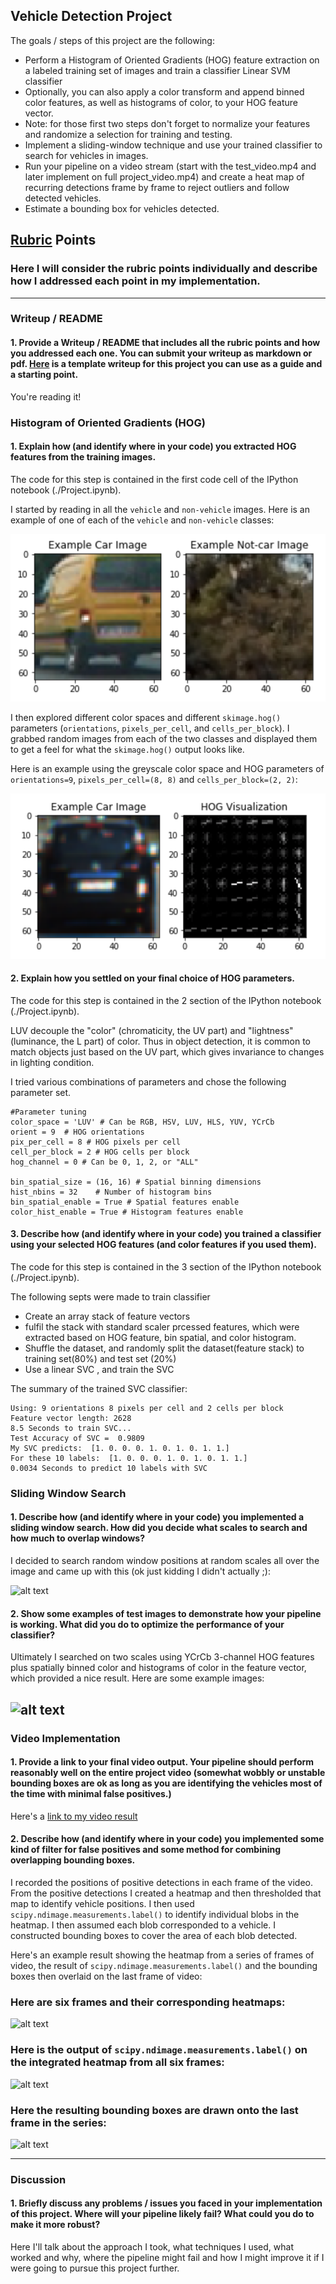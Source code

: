 

## **Vehicle Detection Project**

The goals / steps of this project are the following:

* Perform a Histogram of Oriented Gradients (HOG) feature extraction on a labeled training set of images and train a classifier Linear SVM classifier
* Optionally, you can also apply a color transform and append binned color features, as well as histograms of color, to your HOG feature vector.
* Note: for those first two steps don't forget to normalize your features and randomize a selection for training and testing.
* Implement a sliding-window technique and use your trained classifier to search for vehicles in images.
* Run your pipeline on a video stream (start with the test_video.mp4 and later implement on full project_video.mp4) and create a heat map of recurring detections frame by frame to reject outliers and follow detected vehicles.
* Estimate a bounding box for vehicles detected.

[//]: # (Image References)
[image1]: ./examples/car_not_car.png
[image2]: ./examples/HOG_example.jpg
[image3]: ./examples/sliding_windows.jpg
[image4]: ./examples/sliding_window.jpg
[image5]: ./examples/bboxes_and_heat.png
[image6]: ./examples/labels_map.png
[image7]: ./examples/output_bboxes.png
[video1]: ./project_video.mp4

## [Rubric](https://review.udacity.com/#!/rubrics/513/view) Points
### Here I will consider the rubric points individually and describe how I addressed each point in my implementation.  

---
### Writeup / README

#### 1. Provide a Writeup / README that includes all the rubric points and how you addressed each one.  You can submit your writeup as markdown or pdf.  [Here](https://github.com/udacity/CarND-Vehicle-Detection/blob/master/writeup_template.md) is a template writeup for this project you can use as a guide and a starting point.  

You're reading it!

### Histogram of Oriented Gradients (HOG)

#### 1. Explain how (and identify where in your code) you extracted HOG features from the training images.

The code for this step is contained in the first code cell of the IPython notebook (./Project.ipynb).  

I started by reading in all the `vehicle` and `non-vehicle` images.  Here is an example of one of each of the `vehicle` and `non-vehicle` classes:

![data-explore](images/2018/05/data-explore.png)

I then explored different color spaces and different `skimage.hog()` parameters (`orientations`, `pixels_per_cell`, and `cells_per_block`).  I grabbed random images from each of the two classes and displayed them to get a feel for what the `skimage.hog()` output looks like.

Here is an example using the greyscale color space and HOG parameters of `orientations=9`, `pixels_per_cell=(8, 8)` and `cells_per_block=(2, 2)`:

![hog-extraction](images/2018/05/hog-extraction.png)

#### 2. Explain how you settled on your final choice of HOG parameters.

The code for this step is contained in the 2 section of the IPython notebook (./Project.ipynb).

LUV decouple the "color" (chromaticity, the UV part) and "lightness" (luminance, the L part) of color. Thus in object detection, it is common to match objects just based on the UV part, which gives invariance to changes in lighting condition.

I tried various combinations of parameters and chose the following parameter set.
```
#Parameter tuning
color_space = 'LUV' # Can be RGB, HSV, LUV, HLS, YUV, YCrCb
orient = 9  # HOG orientations
pix_per_cell = 8 # HOG pixels per cell
cell_per_block = 2 # HOG cells per block
hog_channel = 0 # Can be 0, 1, 2, or "ALL"

bin_spatial_size = (16, 16) # Spatial binning dimensions
hist_nbins = 32    # Number of histogram bins
bin_spatial_enable = True # Spatial features enable
color_hist_enable = True # Histogram features enable
```

#### 3. Describe how (and identify where in your code) you trained a classifier using your selected HOG features (and color features if you used them).

The code for this step is contained in the 3 section of the IPython notebook (./Project.ipynb).

The following septs were made to train classifier
- Create an array stack of feature vectors
- fulfil the stack with standard scaler prcessed features, which were extracted based on HOG feature, bin spatial, and color histogram.
- Shuffle the dataset, and randomly split the dataset(feature stack) to training set(80%) and test set (20%)
- Use a linear SVC , and train the SVC

The summary of the trained SVC classifier:
```
Using: 9 orientations 8 pixels per cell and 2 cells per block
Feature vector length: 2628
8.5 Seconds to train SVC...
Test Accuracy of SVC =  0.9809
My SVC predicts:  [1. 0. 0. 0. 1. 0. 1. 0. 1. 1.]
For these 10 labels:  [1. 0. 0. 0. 1. 0. 1. 0. 1. 1.]
0.0034 Seconds to predict 10 labels with SVC
```

### Sliding Window Search

#### 1. Describe how (and identify where in your code) you implemented a sliding window search.  How did you decide what scales to search and how much to overlap windows?

I decided to search random window positions at random scales all over the image and came up with this (ok just kidding I didn't actually ;):

![alt text][image3]

#### 2. Show some examples of test images to demonstrate how your pipeline is working.  What did you do to optimize the performance of your classifier?

Ultimately I searched on two scales using YCrCb 3-channel HOG features plus spatially binned color and histograms of color in the feature vector, which provided a nice result.  Here are some example images:

![alt text][image4]
---

### Video Implementation

#### 1. Provide a link to your final video output.  Your pipeline should perform reasonably well on the entire project video (somewhat wobbly or unstable bounding boxes are ok as long as you are identifying the vehicles most of the time with minimal false positives.)
Here's a [link to my video result](./project_video.mp4)


#### 2. Describe how (and identify where in your code) you implemented some kind of filter for false positives and some method for combining overlapping bounding boxes.

I recorded the positions of positive detections in each frame of the video.  From the positive detections I created a heatmap and then thresholded that map to identify vehicle positions.  I then used `scipy.ndimage.measurements.label()` to identify individual blobs in the heatmap.  I then assumed each blob corresponded to a vehicle.  I constructed bounding boxes to cover the area of each blob detected.  

Here's an example result showing the heatmap from a series of frames of video, the result of `scipy.ndimage.measurements.label()` and the bounding boxes then overlaid on the last frame of video:

### Here are six frames and their corresponding heatmaps:

![alt text][image5]

### Here is the output of `scipy.ndimage.measurements.label()` on the integrated heatmap from all six frames:
![alt text][image6]

### Here the resulting bounding boxes are drawn onto the last frame in the series:
![alt text][image7]



---

### Discussion

#### 1. Briefly discuss any problems / issues you faced in your implementation of this project.  Where will your pipeline likely fail?  What could you do to make it more robust?

Here I'll talk about the approach I took, what techniques I used, what worked and why, where the pipeline might fail and how I might improve it if I were going to pursue this project further.  
